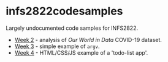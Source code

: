 # infs2822codesamples

Largely undocumented code samples for INFS2822.

- [Week 2](week2/) - analysis of _Our World in Data_ COVID-19 dataset.
- [Week 3](week3/) - simple example of `argv`.
- [Week 4](week4/) - HTML/CSS/JS example of a 'todo-list app'.